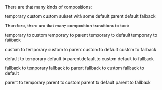 There are that many kinds of compositions:

temporary
custom
custom subset with some default
parent
default
fallback

Therefore, there are that many composition transitions to test:

temporary to custom
temporary to parent
temporary to default
temporary to fallback

custom to temporary
custom to parent
custom to default
custom to fallback

default to temporary
default to parent
default to custom
default to fallback

fallback to temporary
fallback to parent
fallback to custom
fallback to default

parent to temporary
parent to custom
parent to default
parent to fallback
